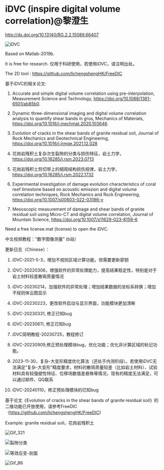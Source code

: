 # iDVC (inspire digital volume correlation)@黎澄生

http://dx.doi.org/10.13140/RG.2.2.15089.66407

![iDVC](https://github.com/lichengshengHK/iDVC/assets/47877456/3c0b58b6-100f-4a8b-82e2-875b209a0bd6)

Based on Matlab-2019b.

It is free for research. 仅用于科研使用，若使用iDVC，请注明出处。

The 2D tool : https://github.com/lichengshengHK/FreeDIC

基于iDVC的相关论文:

1. Accurate and simple digital volume correlation using pre-interpolation, Measurement Science and Technology, https://doi.org/10.1088/1361-6501/ab85b0.
   
2. Dynamic three-dimensional imaging and digital volume correlation analysis to quantify shear bands in grus, Mechanics of Materials, https://doi.org/10.1016/j.mechmat.2020.103646.
   
3. Evolution of cracks in the shear bands of granite residual soil, Journal of Rock Mechanics and Geotechnical Engineering, https://doi.org/10.1016/j.jrmge.2021.12.028 

4. 花岗岩残积土复杂次生裂隙的分类与损伤特征，岩土力学，https://doi.org/10.16285/j.rsm.2023.0713

5. 花岗岩残积土剪切带上的细观结构损伤规律，岩土力学，https://doi.org/10.16285/j.rsm.2022.1732

6. Experimental investigation of damage evolution characteristics of coral reef limestone based on acoustic emission and digital volume correlation techniques, Rock Mechanics and Rock Engineering, https://doi.org/10.1007/s00603-022-03186-y

7. Mesoscopic measurement of damage and shear bands of granite residual soil using Micro-CT and digital volume correlation, Journal of Mountain Science, https://doi.org/10.1007/s11629-023-8159-6


Need a free license.mat (license) to open the iDVC.

中文视频教程：“数字图像测量” (b站）

更新日志（Chinese）：

1. iDVC-2021-5-3，增加不规则区域计算功能，但需要更新密钥

2. iDVC-20220306，增强软件的异常处理能力，提高结果稳定性，特别是对于岩土材料较差散斑质量情况

3. iDVC-20230214，加强软件的异常处理；增加结果数据的坐标系转换；增加不规则体云图显示

4. iDVC-20230223，更改软件启动与显示界面，功能模块更加清晰

5. iDVC-20230331, 修正已知bug

6. iDVC-20230611, 修正已知bug

7. iDVC简明教程-20230725，教程修订

8. iDVC-20230909,修正预处理模块bug，优化功能；优化非计算区域的标记功能。

9. 2023-11-30，复杂-大变形精度优化算法（还处于内测阶段）。若使用iDVC无法满足“复杂-大变形”精度要求，材料的散斑质量较差（比如岩土材料）、试验材料具有较强塑性特征、位移场数值差悬殊等情况，现有的精度无法满足，可以通过邮件、QQ联系

10. iDVC-20240110，修正预处理模块的已知bug
    

基于论文《Evolution of cracks in the shear bands of granite residual soil》的二维功能已开放使用，请参考FreeDIC（https://github.com/lichengshengHK/FreeDIC)

Example: granite residual soil，花岗岩残积土

![Gif_321](https://github.com/lichengshengHK/iDVC/assets/47877456/a524f233-6b26-425b-8aa2-39042b479a5b)

![裂隙分类](https://github.com/lichengshengHK/iDVC/assets/47877456/ac0ec53f-6b7c-47d8-9259-525905e5e595)

![等效应变-剖面](https://user-images.githubusercontent.com/47877456/160393878-903c0703-88a5-4df1-bcc9-16adf88e7f6d.gif)

![Gif_86](https://user-images.githubusercontent.com/47877456/220809748-63c34d92-e65c-4154-9a5e-78269f1e67d5.gif)

